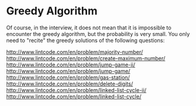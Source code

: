 # Greedy Algorithm

Of course, in the interview, it does not mean that it is impossible to encounter the greedy algorithm, but the probability is very small. You only need to "recite" the greedy solutions of the following questions:

http://www.lintcode.com/en/problem/majority-number/ <br>
http://www.lintcode.com/en/problem/create-maximum-number/ <br>
http://www.lintcode.com/en/problem/jump-game-ii/ <br>
http://www.lintcode.com/en/problem/jump-game/ <br>
http://www.lintcode.com/en/problem/gas-station/ <br>
http://www.lintcode.com/en/problem/delete-digits/ <br>
http://www.lintcode.com/en/problem/linked-list-cycle-ii/ <br>
http://www.lintcode.com/en/problem/linked-list-cycle/